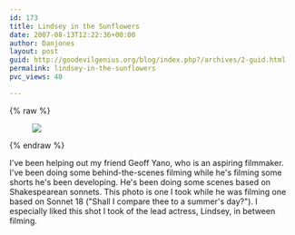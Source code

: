 ```yaml
---
id: 173
title: Lindsey in the Sunflowers
date: 2007-08-13T12:22:36+00:00
author: Danjones
layout: post
guid: http://goodevilgenius.org/blog/index.php?/archives/2-guid.html
permalink: lindsey-in-the-sunflowers
pvc_views: 40

---
```

{% raw %}
<figure class="right image-wrap">
  <a href="https://www.flickr.com/photos/goodevilgenius/1105968341/">
    <img src="https://farm2.static.flickr.com/1247/1105968341_ea12e91386_m.jpg" />
  </a>
</figure>
{% endraw %}

I've been helping out my friend Geoff Yano, who is an aspiring filmmaker. I've been doing some behind-the-scenes filming while he's filming some shorts he's been developing. He's been doing some scenes based on Shakespearean sonnets. This photo is one I took while he was filming one based on Sonnet 18 ("Shall I compare thee to a summer's day?"). I especially liked this shot I took of the lead actress, Lindsey, in between filming.
